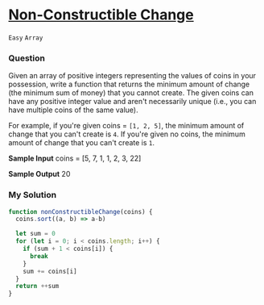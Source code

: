 # [Non-Constructible Change](https://www.algoexpert.io/questions/non-constructible-change)

`Easy` `Array`

### Question
Given an array of positive integers representing the values of coins in your possession, write a function that returns the minimum amount of change (the minimum sum of money) that you cannot create. The given coins can have any positive integer value and aren't necessarily unique (i.e., you can have multiple coins of the same value).

For example, if you're given coins = `[1, 2, 5]`, the minimum amount of change that you can't create is `4`. If you're given no coins, the minimum amount of change that you can't create is `1`.

**Sample Input**
coins = [5, 7, 1, 1, 2, 3, 22]

**Sample Output**
20

### My Solution
```js
function nonConstructibleChange(coins) {
  coins.sort((a, b) => a-b)

  let sum = 0
  for (let i = 0; i < coins.length; i++) {
    if (sum + 1 < coins[i]) {
      break
    }
    sum += coins[i]
  }
  return ++sum
}
```
